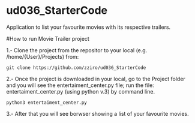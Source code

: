 # ud036_StarterCode
Application to list your favourite movies with its respective trailers.

#How to run Movie Trailer project

1.- Clone the project from the repositor to your local (e.g. /home/{User}/Projects) from:	
	
	git clone https://github.com/zziro/ud036_StarterCode

2.- Once the project is downloaded in your local, go to the Project folder and you will see the entertaiment_center.py file; run the file: 		entertaiment_center.py (using python v.3) by command line.

	python3 entertaiment_center.py

3.- After that you will see borwser showing a list of your favourite movies.
